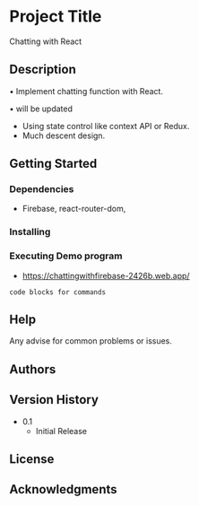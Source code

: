 # Project Title

Chatting with React

## Description

• Implement chatting function with React.

• will be updated

  - Using state control like context API or Redux.
  - Much descent design.

## Getting Started

### Dependencies

* Firebase, react-router-dom,

### Installing

### Executing Demo program

* https://chattingwithfirebase-2426b.web.app/
```
code blocks for commands
```

## Help

Any advise for common problems or issues.


## Authors

## Version History

* 0.1
    * Initial Release

## License

## Acknowledgments

